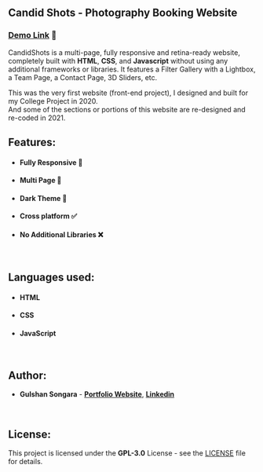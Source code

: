 ## Candid Shots - Photography Booking Website

### [Demo Link](https://candid-shots.netlify.app) 🔗

CandidShots is a multi-page, fully responsive and retina-ready website, completely built with **HTML**, **CSS**, and **Javascript** without using any additional frameworks or libraries. It features a Filter Gallery with a Lightbox, a Team Page, a Contact Page, 3D Sliders, etc.

This was the very first website (front-end project), I designed and built for my College Project in 2020. <br/>
And some of the sections or portions of this website are re-designed and re-coded in 2021.
<br/>

## Features:

- #### **Fully Responsive 💯**
- #### **Multi Page 📰**
- #### **Dark Theme 🎨**
- #### **Cross platform ✅**
- #### **No Additional Libraries ❌**
<br/>

## Languages used:

- #### **HTML**
- #### **CSS**
- #### **JavaScript**
<br/>

## Author:

- **Gulshan Songara** - **[Portfolio Website](https://gulshansongara.netlify.app)**, **[Linkedin](https://www.linkedin.com/in/gulshansongara/)** 
<br/>

## License:

This project is licensed under the  **GPL-3.0** License - see the [LICENSE](LICENSE) file for details.

